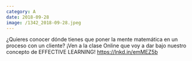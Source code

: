 ```yaml
--- 
category: A 
date: 2018-09-28 
image: /1342_2018-09-28.jpeg 
--- 
```


¿Quieres conocer dónde tienes que poner la mente matemática en un proceso con un cliente? ¡Ven a la clase Online que voy a dar bajo nuestro concepto de EFFECTIVE LEARNING! https://lnkd.in/emMEZ5b